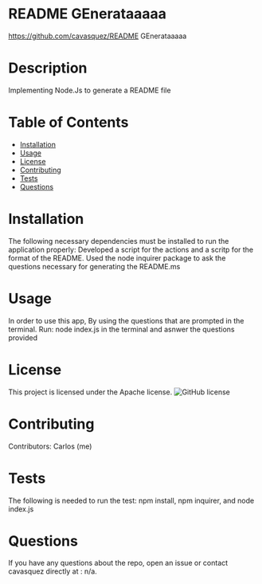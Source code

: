 
# README GEnerataaaaa
https://github.com/cavasquez/README GEnerataaaaa
# Description
Implementing Node.Js to generate a README file
# Table of Contents 
* [Installation](#installation)
* [Usage](#usage)
* [License](#license)
* [Contributing](#contributing)
* [Tests](#tests)
* [Questions](#questions)
# Installation
The following necessary dependencies must be installed to run the application properly: Developed a script for the actions and a scritp for the format of the README. Used the node inquirer package to ask the questions necessary for generating the README.ms
# Usage
In order to use this app, By using the questions that are prompted in the terminal. Run: node index.js in the terminal and asnwer the questions provided
# License
This project is licensed under the Apache license. 
![GitHub license](https://img.shields.io/badge//hexpm/l/:Apache2.svg)
# Contributing
​Contributors: Carlos (me)
# Tests
The following is needed to run the test: npm install, npm inquirer, and node index.js
# Questions
If you have any questions about the repo, open an issue or contact cavasquez directly at : n/a.
